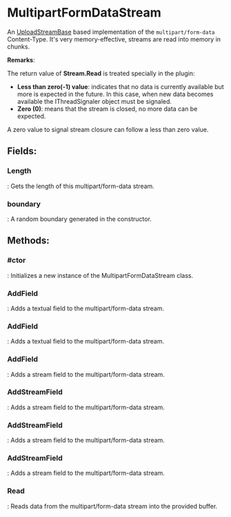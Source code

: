 # MultipartFormDataStream

An [UploadStreamBase](../Upload/UploadStreamBase.md) based implementation of the `multipart/form-data` Content-Type. It's very memory-effective, streams are read into memory in chunks. 

**Remarks**:

The return value of **Stream.Read** is treated specially in the plugin: 

- **Less than zero(-1) value**:  indicates that no data is currently available but more is expected in the future. In this case, when new data becomes available the IThreadSignaler object must be signaled.
- **Zero (0)**:  means that the stream is closed, no more data can be expected.

 A zero value to signal stream closure can follow a less than zero value.

## **Fields**:
### **Length**
: Gets the length of this multipart/form-data stream. 
### **boundary**
: A random boundary generated in the constructor. 
## **Methods**:

### **#ctor**
: Initializes a new instance of the MultipartFormDataStream class. 

### **AddField**
: Adds a textual field to the multipart/form-data stream. 

### **AddField**
: Adds a textual field to the multipart/form-data stream. 

### **AddField**
: Adds a stream field to the multipart/form-data stream. 

### **AddStreamField**
: Adds a stream field to the multipart/form-data stream. 

### **AddStreamField**
: Adds a stream field to the multipart/form-data stream. 

### **AddStreamField**
: Adds a stream field to the multipart/form-data stream. 

### **Read**
: Reads data from the multipart/form-data stream into the provided buffer. 